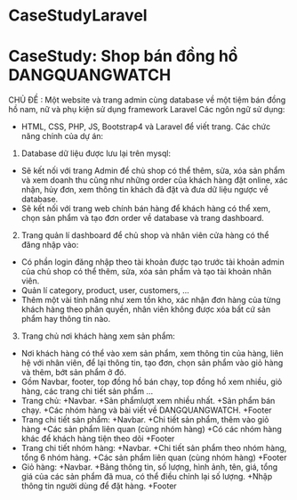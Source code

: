 # CaseStudyLaravel
# CaseStudy: Shop bán đồng hồ DANGQUANGWATCH
CHỦ ĐỀ : Một website và trang admin cùng database về một tiệm bán đồng hồ nam, nữ và phụ kiện sử dụng framework Laravel
Các ngôn ngữ sử dụng:
- HTML, CSS, PHP, JS, Bootstrap4 và Laravel để viết trang.
Các chức năng chính của dự án:
1. Database dữ liệu được lưu lại trên mysql:
- Sẽ kết nối với trang Admin để chủ shop có thể thêm, sửa, xóa sản phẩm và xem doanh thu cũng như những order của khách hàng đặt online, xác nhận, hủy đơn, xem thông tin khách đã đặt và đưa dữ liệu ngược về database.
- Sẽ kết nối với trang web chính bán hàng để khách hàng có thể xem, chọn sản phẩm và tạo đơn order về database và trang dashboard.
2. Trang quản lí dashboard để chủ shop và nhân viên cửa hàng có thể đăng nhập vào:
- Có phần login đăng nhập theo tài khoản được tạo trước tài khoản admin của chủ shop có thể thêm, sửa, xóa sản phẩm và tạo tài khoản nhân viên.
- Quản lí category, product, user, customers, ...
- Thêm một vài tính năng như xem tồn kho, xác nhận đơn hàng của từng khách hàng theo phân quyền, nhân viên không được xóa bất cứ sản phẩm hay thông tin nào.
3. Trang chủ nơi khách hàng xem sản phẩm:
- Nơi khách hàng có thể vào xem sản phẩm, xem thông tin của hàng, liên hệ với nhân viên, để lại thông tin, tạo đơn, chọn sản phẩm vào giỏ hàng và thêm, bớt sản phẩm ở đó.
- Gồm Navbar, footer, top đồng hồ bán chạy, top đồng hồ xem nhiều, giỏ hàng, các trang chi tiết sản phẩm ...
- Trang chủ:
+Navbar.
+Sản phẩmlượt xem nhiều nhất.
+Sản phẩm bán chạy.
+Các nhóm hàng và bài viết về DANGQUANGWATCH.
+Footer
- Trang chi tiết sản phẩm:
+Navbar.
+Chi tiết sản phẩm, thêm vào giỏ hàng
+Các sản phẩm liên quan (cùng nhóm hàng)
+Có các nhóm hàng khác để khách hàng tiện theo dõi
+Footer
- Trang chi tiết nhóm hàng:
+Navbar.
+Chi tiết sản phẩm theo nhóm hàng, tổng 6 nhóm hàng.
+Các sản phẩm liên quan (cùng nhóm hàng)
+Footer
- Giỏ hàng:
+Navbar.
+Bảng thông tin, số lượng, hình ảnh, tên, giá, tổng giá của các sản phẩm đã mua, có thể điều chỉnh lại số lượng.
+Nhập thông tin người dùng để đặt hàng.
+Footer

